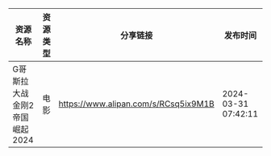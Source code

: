 | 资源名称              | 资源类型 | 分享链接                                 | 发布时间                |
| ----------------- | ---- | ------------------------------------ | ------------------- |
| G哥斯拉大战金刚2帝国崛起2024 | 电影   | https://www.alipan.com/s/RCsq5ix9M1B | 2024-03-31 07:42:11 |
